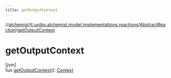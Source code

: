```yaml
---
title: getOutputContext
---
```

//[alchemist](../../../index.html)/[it.unibo.alchemist.model.implementations.reactions](../index.html)/[AbstractReaction](index.html)/[getOutputContext](get-output-context.html)



# getOutputContext



[jvm]\
fun [getOutputContext](get-output-context.html)(): [Context](../../it.unibo.alchemist.model.interfaces/-context/index.html)




